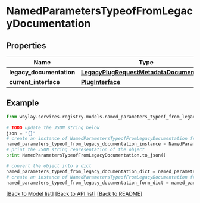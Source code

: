# NamedParametersTypeofFromLegacyDocumentation


## Properties

Name | Type | Description | Notes
------------ | ------------- | ------------- | -------------
**legacy_documentation** | [**LegacyPlugRequestMetadataDocumentation**](LegacyPlugRequestMetadataDocumentation.md) |  | [optional] 
**current_interface** | [**PlugInterface**](PlugInterface.md) |  | [optional] 

## Example

```python
from waylay.services.registry.models.named_parameters_typeof_from_legacy_documentation import NamedParametersTypeofFromLegacyDocumentation

# TODO update the JSON string below
json = "{}"
# create an instance of NamedParametersTypeofFromLegacyDocumentation from a JSON string
named_parameters_typeof_from_legacy_documentation_instance = NamedParametersTypeofFromLegacyDocumentation.from_json(json)
# print the JSON string representation of the object
print NamedParametersTypeofFromLegacyDocumentation.to_json()

# convert the object into a dict
named_parameters_typeof_from_legacy_documentation_dict = named_parameters_typeof_from_legacy_documentation_instance.to_dict()
# create an instance of NamedParametersTypeofFromLegacyDocumentation from a dict
named_parameters_typeof_from_legacy_documentation_form_dict = named_parameters_typeof_from_legacy_documentation.from_dict(named_parameters_typeof_from_legacy_documentation_dict)
```
[[Back to Model list]](../README.md#documentation-for-models) [[Back to API list]](../README.md#documentation-for-api-endpoints) [[Back to README]](../README.md)


